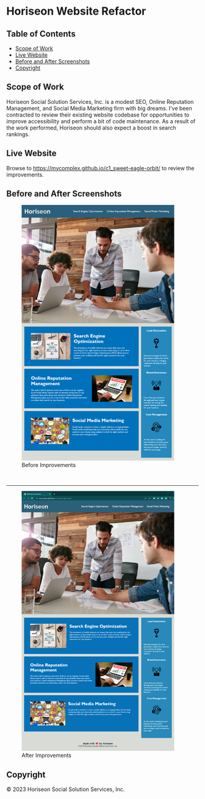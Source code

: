 # Horiseon Website Refactor

## Table of Contents

- [Scope of Work](#scope-of-work)
- [Live Website](#live-website)
- [Before and After Screenshots](#before-and-after-screenshots)
- [Copyright](#copyright)

## Scope of Work

Horiseon Social Solution Services, Inc. is a modest SEO, Online Reputation Management, and Social Media Marketing firm with big dreams. I've been contracted to review their existing website codebase for opportunities to improve accessibility and perform a bit of code maintenance. As a result of the work performed, Horiseon should also expect a boost in search rankings.

## Live Website

Browse to https://mycomplex.github.io/c1_sweet-eagle-orbit/ to review the improvements.

## Before and After Screenshots

<figure>
    <img src="./assets/images/before.png" alt="A screenshot of the Horiseon website before improvements were made." width="400px"/>
    <figcaption>Before Improvements</figcaption>
</figure>
<br>
<hr>
<figure>
    <img src="./assets/images/after.png" alt="A screenshot of the Horiseon website after improvements were made." width="400px"/>
    <figcaption>After Improvements</figcaption>
</figure>

## Copyright

© 2023 Horiseon Social Solution Services, Inc.